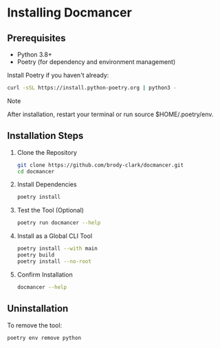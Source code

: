# Installing Docmancer

## Prerequisites

- Python 3.8+
- Poetry (for dependency and environment management)

Install Poetry if you haven't already:
```bash
curl -sSL https://install.python-poetry.org | python3 -
```

> [!NOTE]
> After installation, restart your terminal or run source $HOME/.poetry/env.

## Installation Steps

1. Clone the Repository
    ```bash
    git clone https://github.com/brody-clark/docmancer.git
    cd docmancer
    ```
2. Install Dependencies
    ```bash
    poetry install
    ```
3. Test the Tool (Optional)
    ```bash
    poetry run docmancer --help
    ```
4. Install as a Global CLI Tool
    ```bash
    poetry install --with main
    poetry build
    poetry install --no-root
    ```
5. Confirm Installation
    ```bash
    docmancer --help
    ```

## Uninstallation

To remove the tool:
```bash
poetry env remove python 
```